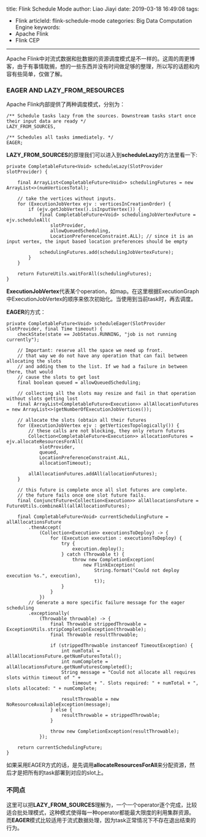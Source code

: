 title: Flink Schedule Mode
author: Liao Jiayi
date: 2019-03-18 16:49:08
tags:
  - Flink
articleId: flink-schedule-mode
categories: Big Data Computation Engine
keywords:
  - Apache Flink
  - Flink CEP
---

Apache Flink中对流式数据和批数据的资源调度模式是不一样的。这周的周更博客，由于有事情耽搁，想的一些东西并没有时间做足够的整理，所以写的话题和内容有些简单，仅做了解。

### EAGER AND LAZY_FROM_RESOURCES
Apache Flink内部提供了两种调度模式，分别为：

```
/** Schedule tasks lazy from the sources. Downstream tasks start once their input data are ready */
LAZY_FROM_SOURCES,

/** Schedules all tasks immediately. */
EAGER;
```

**LAZY_FROM_SOURCES**的原理我们可以进入到**scheduleLazy**的方法里看一下:

```
private CompletableFuture<Void> scheduleLazy(SlotProvider slotProvider) {

	final ArrayList<CompletableFuture<Void>> schedulingFutures = new ArrayList<>(numVerticesTotal);

	// take the vertices without inputs.
	for (ExecutionJobVertex ejv : verticesInCreationOrder) {
		if (ejv.getJobVertex().isInputVertex()) {
			final CompletableFuture<Void> schedulingJobVertexFuture = ejv.scheduleAll(
				slotProvider,
				allowQueuedScheduling,
				LocationPreferenceConstraint.ALL); // since it is an input vertex, the input based location preferences should be empty

			schedulingFutures.add(schedulingJobVertexFuture);
		}
	}

	return FutureUtils.waitForAll(schedulingFutures);
}
```

**ExecutionJobVertex**代表某个operation，如map。在这里根据ExecutionGraph中ExecutionJobVertex的顺序来依次初始化。当使用到当前task时，再去调度。


**EAGER**的方式：

```
private CompletableFuture<Void> scheduleEager(SlotProvider slotProvider, final Time timeout) {
	checkState(state == JobStatus.RUNNING, "job is not running currently");

	// Important: reserve all the space we need up front.
	// that way we do not have any operation that can fail between allocating the slots
	// and adding them to the list. If we had a failure in between there, that would
	// cause the slots to get lost
	final boolean queued = allowQueuedScheduling;

	// collecting all the slots may resize and fail in that operation without slots getting lost
	final ArrayList<CompletableFuture<Execution>> allAllocationFutures = new ArrayList<>(getNumberOfExecutionJobVertices());

	// allocate the slots (obtain all their futures
	for (ExecutionJobVertex ejv : getVerticesTopologically()) {
		// these calls are not blocking, they only return futures
		Collection<CompletableFuture<Execution>> allocationFutures = ejv.allocateResourcesForAll(
			slotProvider,
			queued,
			LocationPreferenceConstraint.ALL,
			allocationTimeout);

		allAllocationFutures.addAll(allocationFutures);
	}

	// this future is complete once all slot futures are complete.
	// the future fails once one slot future fails.
	final ConjunctFuture<Collection<Execution>> allAllocationsFuture = FutureUtils.combineAll(allAllocationFutures);

	final CompletableFuture<Void> currentSchedulingFuture = allAllocationsFuture
		.thenAccept(
			(Collection<Execution> executionsToDeploy) -> {
				for (Execution execution : executionsToDeploy) {
					try {
						execution.deploy();
					} catch (Throwable t) {
						throw new CompletionException(
							new FlinkException(
								String.format("Could not deploy execution %s.", execution),
								t));
					}
				}
			})
		// Generate a more specific failure message for the eager scheduling
		.exceptionally(
			(Throwable throwable) -> {
				final Throwable strippedThrowable = ExceptionUtils.stripCompletionException(throwable);
				final Throwable resultThrowable;

				if (strippedThrowable instanceof TimeoutException) {
					int numTotal = allAllocationsFuture.getNumFuturesTotal();
					int numComplete = allAllocationsFuture.getNumFuturesCompleted();
					String message = "Could not allocate all requires slots within timeout of " +
						timeout + ". Slots required: " + numTotal + ", slots allocated: " + numComplete;

					resultThrowable = new NoResourceAvailableException(message);
				} else {
					resultThrowable = strippedThrowable;
				}

				throw new CompletionException(resultThrowable);
			});

	return currentSchedulingFuture;
}
```

如果采用EAGER方式的话，是先调用**allocateResourcesForAll**来分配资源，然后才是把所有的task部署到对应的slot上。

### 不同点

这里可以把**LAZY_FROM_SOURCES**理解为，一个一个operator逐个完成，比较适合批处理模式，这种模式使得每一种operator都能最大限度的利用集群资源。而**EAGER**模式比较适用于流式数据处理，因为task正常情况下不存在退出结束的行为。    
